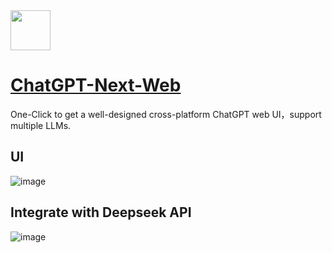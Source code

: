 <img src="https://github.com/deepseek-ai/awesome-deepseek-integration/assets/59196087/bb65404c-f867-42d8-ae2b-281fe953ab54" width="64" height="auto" /> 

# [ChatGPT-Next-Web](https://github.com/ChatGPTNextWeb/ChatGPT-Next-Web)

One-Click to get a well-designed cross-platform ChatGPT web UI，support multiple LLMs.

## UI
![image](https://github.com/deepseek-ai/awesome-deepseek-integration/assets/59196087/3a827669-e5e4-4fc3-97d7-bcf57efb76d1)


## Integrate with Deepseek API
![image](https://github.com/deepseek-ai/awesome-deepseek-integration/assets/13600976/996363ca-21e3-42f0-8285-071b209f501f)
